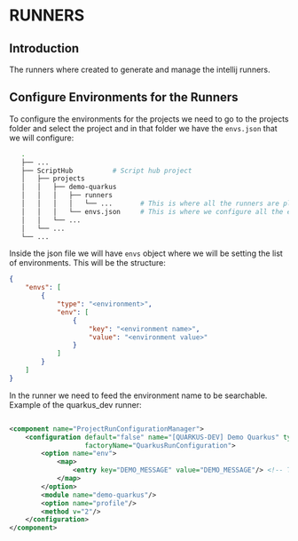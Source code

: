 # **RUNNERS**

## **Introduction**
The runners where created to generate and manage the intellij runners. 

## **Configure Environments for the Runners**

To configure the environments for the projects we need to go to the projects folder and select the project and in that
folder we have the `envs.json` that we will configure:

```bash
   .
   ├── ...
   ├── ScriptHub          # Script hub project
   │   ├── projects
   │   │   ├── demo-quarkus
   │   │   │   ├── runners
   │   │   │   │   └── ...       # This is where all the runners are placed for the project
   │   │   │   └── envs.json     # This is where we configure all the environment variables
   │   │   └── ...
   │   └── ...
   └── ...
```

Inside the json file we will have `envs` object where we will be setting the list of environments.
This will be the structure:

```json
{
    "envs": [
        {
            "type": "<environment>",
            "env": [
                {
                    "key": "<environment name>",
                    "value": "<environment value>"
                }
            ]
        }
    ]
}

```

In the runner we need to feed the environment name to be searchable.
Example of the quarkus_dev runner:

```xml

<component name="ProjectRunConfigurationManager">
    <configuration default="false" name="[QUARKUS-DEV] Demo Quarkus" type="QuarkusRunConfiguration"
                   factoryName="QuarkusRunConfiguration">
        <option name="env">
            <map>
                <entry key="DEMO_MESSAGE" value="DEMO_MESSAGE"/> <!-- This is where we put the environment variables -->
            </map>
        </option>
        <module name="demo-quarkus"/>
        <option name="profile"/>
        <method v="2"/>
    </configuration>
</component>
```